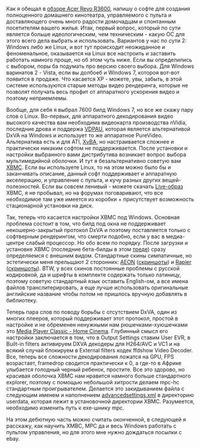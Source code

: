Как я обещал в <a href="/blog/205.html">обзоре Acer Revo R3600</a>, напишу о софте для создания полноценного домашнего кинотеатра, управляемого с пульта и доставляющего очень много радости домочадцам и спонтанным посетителям вашего жилья. Итак, первый вопрос, который по сути является больше идеологическим, чем техническим - какую ОС для этого всего дела выбрать и использовать. Вариантов у нас по сути 2: Windows либо же Linux, и вот тут происходит неожиданное и феноменальное, оказывается на Linux все настроить и заставить работать намного проще, но об этом чуть ниже. Если вы определились с выбором, поры ба подумать про версию своего выбора. Для Windows варинатов 2 - Vista, если вы долбоеб и Windows 7, котороя вот-вот появится в продаже. Что касается XP - можете, увы, забыть, в этой системе используются старые методы видео рендеринга, которые не позволят получать весь профит от аппаратного ускорения видео и поэтому неприемлемы. <p></p><p>Вообще, для себя я выбрал 7600 билд Windows 7, но все же скажу пару слов о Linux. Во-первых, для аппаратного декодирования видео высокого качества вам необходима видеокарта производства nVidia, последние дрова и поддержа <a href="http://en.wikipedia.org/wiki/VDPAU">VDPAU</a>, которая является альтернативой DxVA на Windows и использует то же аппаратное PureVideo. Альтернатива есть и для ATI, <a href="http://en.wikipedia.org/wiki/X-Video_Bitstream_Acceleration">XvBA</a>, но настраивается сложнее и практически никаким софтом не поддерживается. После установки и настройки выбранного вами дистрибутива возникает вопрос выбора мультимедийной оболочки. И тут я безальтернативно советую вам <a href="http://xbmc.org/">XBMC</a>. Если вы используете Linux, то на этом можно было бы и заканчивать описание, данный софт поддерживает и аппаратную акселерацию, и управление с пульта, и кучу разных других вещей-полезностей. Если вы совсем ленивый - можете скачать <a href="http://xbmc.org/download/">Live-образ</a> XBMC, я не пробывал, но на форумах поговаривают, что все необходимое там уже имеется из коробки + присутствует возможность стационарной установки на диск.</p><p></p><p>Так, теперь что касается настройки XBMC под Windows. Основная проблема состоит в том, что билд под окна не поддерживает некошерно-закрытый протокол DxVA и поэтому поставляется только с софтверным рендерингом, что смерти подобно, если у вас в медиа-центре слабый процессор. Но обо всем по порядку. После загрузки и установке XBMC (последние бета-билды в этом <a href="http://xbmc.org/forum/showthread.php?t=35452">треде</a>) сразу определяемся с внешним видом. Стандартные скины симпатичные, но эстетически меня прельщают 2 сторонних: <a href="http://www.aeonproject.com/">AEON</a> (<a href="http://picasaweb.google.com/solarzine/XBMCAEONSkin#">скриншоты</a>) и <a href="http://xbmc.org/skins/rapier/">Rapier</a> (<a href="http://picasaweb.google.com/solarzine/XBMCRapierSkin#">скриншоты</a>). BTW, у всех скинов постоянные проблемы с русской кодировкой, да и шрифты в комплекте содержать только латиницу, поэтому советую стандартный язык оставить English-ом, а все имена файлов транслитерировать, а еще лучше использовать оригинальные английские название чтобы потом не пришлось вручную добавлять в библиотеку. </p><p></p><p>Теперь пара слов по поводу борьбы с отсутствием DxVA, один из многих плееров, который поддерживает этот протокол, простой в настройке и не обременен ненужными нам рюшечками-хуюшечками это <a href="http://mpc-hc.sourceforge.net/">Media Player Classic - Home Cinema</a>. Глубинный смысл его настройки заключается в том, что в Output Settings ставим User EVR, в Built-in filters активируем DXVA декодеры для H264/AVC и VC1 и на всякий случай блокируем в External filters кодек ffdshow Video Decoder. Все, теперь все сложности декодирования ложатся на GPU, FPS возрастает, framedrop сводится практически к 0, а где-то в Африке улыбается голодный черный ребенок, простите. Все это здорово, но красивая оболочка XBMC нам нравится намного больше стандартного explorer, поэтому с помощью небольшой хитрости делаем mpc-hc стандартным проигрывателем. Делается это закидыванием файла c следующим именем и наполнением <a href="/media/copypaste/advancedsettings.xml">advancedsettings.xml</a> в директорию userdata, которая лежит в установочной директории XBMC. Разумеется, необходимо изменить путь к exe-шнику mpc.</p><p></p><p>На этом дебютную часть можно считать оконченной, в следующей я расскажу, как научить XMBC, MPC да и весь Windows работать с пультом управления, но для этого мне нужно дождаться посылки с ebay.</p>
